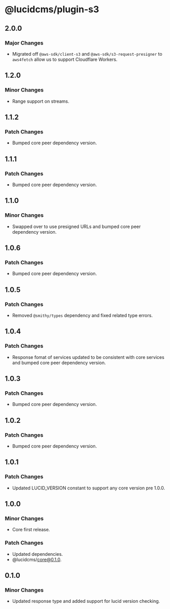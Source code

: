 # @lucidcms/plugin-s3

## 2.0.0

### Major Changes

- Migrated off `@aws-sdk/client-s3` and `@aws-sdk/s3-request-presigner` to `aws4fetch` allow us to support Cloudflare Workers.

## 1.2.0

### Minor Changes

- Range support on streams. 

## 1.1.2

### Patch Changes

- Bumped core peer dependency version.

## 1.1.1

### Patch Changes

- Bumped core peer dependency version.

## 1.1.0

### Minor Changes

- Swapped over to use presigned URLs and bumped core peer dependency version.

## 1.0.6

### Patch Changes

- Bumped core peer dependency version.

## 1.0.5

### Patch Changes

- Removed `@smithy/types` dependency and fixed related type errors.

## 1.0.4

### Patch Changes

- Response fomat of services updated to be consistent with core services and bumped core peer dependency version.

## 1.0.3

### Patch Changes

- Bumped core peer dependency version.

## 1.0.2

### Patch Changes

- Bumped core peer dependency version.

## 1.0.1

### Patch Changes

- Updated LUCID_VERSION constant to support any core version pre 1.0.0.

## 1.0.0

### Minor Changes

- Core first release.

### Patch Changes

- Updated dependencies.
- @lucidcms/core@0.1.0.

## 0.1.0

### Minor Changes

- Updated response type and added support for lucid version checking.
